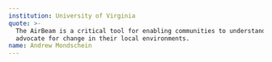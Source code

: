 ```yaml
---
institution: University of Virginia
quote: >-
  The AirBeam is a critical tool for enabling communities to understand and
  advocate for change in their local environments.
name: Andrew Mondschein
---
```


